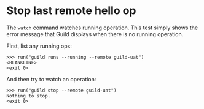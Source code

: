 # Stop last remote hello op

The `watch` command watches running operation. This test simply shows
the error message that Guild displays when there is no running
operation.

First, list any running ops:

    >>> run("guild runs --running --remote guild-uat")
    <BLANKLINE>
    <exit 0>

And then try to watch an operation:

    >>> run("guild stop --remote guild-uat")
    Nothing to stop.
    <exit 0>
